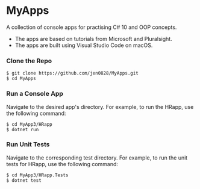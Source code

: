 
# MyApps

A collection of console apps for practising C# 10 and OOP concepts. 
- The apps are based on tutorials from Microsoft and Pluralsight.
- The apps are built using Visual Studio Code on macOS.

### Clone the Repo

```
$ git clone https://github.com/jen0828/MyApps.git
$ cd MyApps
```

### Run a Console App

Navigate to the desired app's directory. For example, to run the HRapp, use the following command:

```
$ cd MyApp3/HRapp
$ dotnet run
```

### Run Unit Tests

Navigate to the corresponding test directory. For example, to run the unit tests for HRapp, use the following command:

```
$ cd MyApp3/HRapp.Tests
$ dotnet test
```
